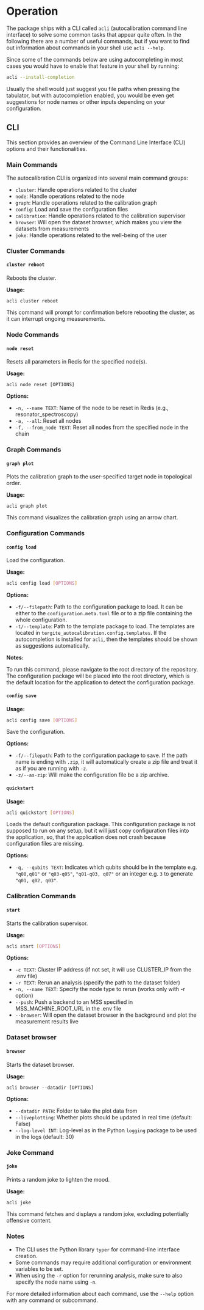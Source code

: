 # Operation

The package ships with a CLI called `acli` (autocalibration command line interface) to solve some common tasks that
appear quite often.
In the following there are a number of useful commands, but if you want to find out information about commands in your
shell use `acli --help`.

Since some of the commands below are using autocompleting in most cases you would have to enable that feature in your
shell by running:

```bash
acli --install-completion
```

Usually the shell would just suggest you file paths when pressing the tabulator, but with autocompletion enabled, you
would be even get suggestions for node names or other inputs depending on your configuration.

## CLI ##

This section provides an overview of the Command Line Interface (CLI) options and their functionalities.

### Main Commands ###

The autocalibration CLI is organized into several main command groups:

- `cluster`: Handle operations related to the cluster
- `node`: Handle operations related to the node
- `graph`: Handle operations related to the calibration graph
- `config`: Load and save the configuration files
- `calibration`: Handle operations related to the calibration supervisor
- `browser`: Will open the dataset browser, which makes you view the datasets from measurements
- `joke`: Handle operations related to the well-being of the user

### Cluster Commands ###

#### `cluster reboot` ####

Reboots the cluster.

**Usage:**

```
acli cluster reboot
```

This command will prompt for confirmation before rebooting the cluster, as it can interrupt ongoing measurements.

### Node Commands ###

#### `node reset` ####

Resets all parameters in Redis for the specified node(s).

**Usage:**

```
acli node reset [OPTIONS]
```

**Options:**

- `-n, --name TEXT`: Name of the node to be reset in Redis (e.g., resonator_spectroscopy)
- `-a, --all`: Reset all nodes
- `-f, --from_node TEXT`: Reset all nodes from the specified node in the chain


### Graph Commands ###

#### `graph plot` ####

Plots the calibration graph to the user-specified target node in topological order.

**Usage:**

```
acli graph plot
```

This command visualizes the calibration graph using an arrow chart.

### Configuration Commands

#### `config load`

Load the configuration.

**Usage:**

```bash
acli config load [OPTIONS]
```

**Options:**

- `-f/--filepath`: Path to the configuration package to load. It can be either to the `configuration.meta.toml`
  file or to a zip file containing the whole configuration.
- `-t/--template`: Path to the template package to load. The templates are located in
  `tergite_autocalibration.config.templates`. If the autocompletion is installed for `acli`, then the templates should
  be shown as suggestions automatically.

**Notes:**

To run this command, please navigate to the root directory of the repository.
The configuration package will be placed into the root directory, which is the default location for the application to
detect the configuration package.

#### `config save`

**Usage:**

```bash
acli config save [OPTIONS]
```

Save the configuration.

**Options:**

- `-f/--filepath`: Path to the configuration package to save. If the path name is ending with `.zip`, it will
  automatically create a zip file and treat it as if you are running with `-z`.
- `-z/--as-zip`: Will make the configuration file be a zip archive.

#### `quickstart`

**Usage:**

```bash
acli quickstart [OPTIONS]
```

Loads the default configuration package. This configuration package is not supposed to run on any setup, but it will
just copy configuration files into the application, so, that the application does not crash because configuration files
are missing.

**Options:**

- `-q, --qubits TEXT`: Indicates which qubits should be in the template e.g. `"q00,q01"` or `"q03-q05"`, `"q01-q03, q07"` or an integer e.g. `3` to generate `"q01, q02, q03"`.


### Calibration Commands

#### `start`

Starts the calibration supervisor.

**Usage:**

```bash
acli start [OPTIONS]
```

**Options:**

- `-c TEXT`: Cluster IP address (if not set, it will use CLUSTER_IP from the .env file)
- `-r TEXT`: Rerun an analysis (specify the path to the dataset folder)
- `-n, --name TEXT`: Specify the node type to rerun (works only with -r option)
- `--push`: Push a backend to an MSS specified in MSS_MACHINE_ROOT_URL in the .env file
- `--browser`: Will open the dataset browser in the background and plot the measurement results live

### Dataset browser ###

#### `browser` ####

Starts the dataset browser.

**Usage:**

```
acli browser --datadir [OPTIONS]
```

**Options:**

- `--datadir PATH`: Folder to take the plot data from
- `--liveplotting`: Whether plots should be updated in real time (default: False)
- `--log-level INT`: Log-level as in the Python `logging` package to be used in the logs (default: 30)

### Joke Command ###

#### `joke` ####

Prints a random joke to lighten the mood.

**Usage:**

```
acli joke
```

This command fetches and displays a random joke, excluding potentially offensive content.

### Notes ###

- The CLI uses the Python library `typer` for command-line interface creation.
- Some commands may require additional configuration or environment variables to be set.
- When using the `-r` option for rerunning analysis, make sure to also specify the node name using `-n`.

For more detailed information about each command, use the `--help` option with any command or subcommand.